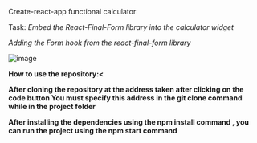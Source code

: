 Create-react-app functional calculator

<label>
Task:
</label>
<i>
Embed the React-Final-Form library into the calculator widget
</i>

<i>Adding the Form hook from the react-final-form library</i>

![image](https://user-images.githubusercontent.com/88620625/227272529-78060964-c300-47c3-8483-6824a481f9fa.png)

<b>How to use the repository:<

After cloning the repository at the address taken after clicking on the code button
You must specify this address in the git clone command while in the project folder

After installing the dependencies using the npm install command , you can run the project using the npm start command
